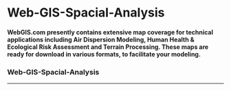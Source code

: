# Web-GIS-Spacial-Analysis
#### WebGIS.com presently contains extensive map coverage for technical applications including Air Dispersion Modeling, Human Health & Ecological Risk Assessment and Terrain Processing. These maps are ready for download in various formats, to facilitate your modeling.
### Web-GIS-Spacial-Analysis
<hr>